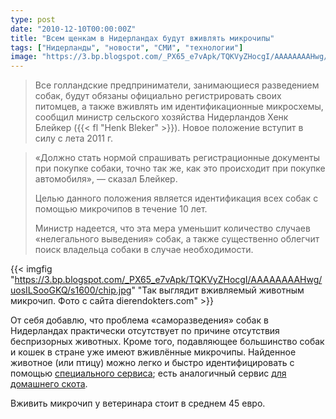 ```yaml
---
type: post
date: "2010-12-10T00:00:00Z"
title: "Всем щенкам в Нидерландах будут вживлять микрочипы"
tags: ["Нидерланды", "новости", "СМИ", "технологии"]
image: "https://3.bp.blogspot.com/_PX65_e7vApk/TQKVyZHocgI/AAAAAAAAHwg/uosILSooGKQ/s1600/chip.jpg"
---
```


> Все голландские предприниматели, занимающиеся разведением собак, будут  обязаны официально регистрировать своих питомцев, а также вживлять им  идентификационные микросхемы, сообщил министр сельского хозяйства  Нидерландов Хенк Блейкер ({{< fl "Henk Bleker" >}}). Новое положение вступит в силу с  лета 2011 г.
>
<!--more-->
> «Должно стать нормой спрашивать регистрационные документы при покупке  собаки, точно так же, как это происходит при покупке автомобиля», —  сказал Блейкер.
>
> Целью данного положения является идентификация всех собак с помощью микрочипов в течение 10 лет.
>
> Министр надеется, что эта мера уменьшит количество случаев «нелегального  выведения» собак, а также существенно облегчит поиск владельца собаки в  случае необходимости.

{{< imgfig "https://3.bp.blogspot.com/_PX65_e7vApk/TQKVyZHocgI/AAAAAAAAHwg/uosILSooGKQ/s1600/chip.jpg" "Так выглядит вживляемый животным микрочип. Фото с сайта dierendokters.com" >}}

От себя добавлю, что проблема «саморазведения» собак в Нидерландах  практически отсутствует по причине отсутствия беспризорных животных.  Кроме того, подавляющее большинство собак и кошек в стране уже имеют  вживлённые микрочипы. Найденное животное (или птицу) можно легко и  быстро идентифицировать с помощью [специального сервиса](http://www.chipnummer.nl/); есть аналогичный сервис [для домашнего скота](http://www.pve.nl/).

Вживить микрочип у ветеринара стоит в среднем 45 евро.

